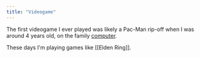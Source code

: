```yaml
---
title: "Videogame"
---
```

The first videogame I ever played was likely a Pac-Man rip-off when I was around 4 years old, on the family [computer](notes/computer).

These days I'm playing games like [[Elden Ring]]. 